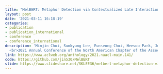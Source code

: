 ```yaml
---
title: "MelBERT: Metaphor Detection via Contextualized Late Interaction using Metaphorical Identification Theories" 
layout: post
date: '2021-03-11 16:18:19'
categories:
- publication
- publication_international
- conference
- conference_international
description: 'Minjin Choi, Sunkyung Lee, Eunseong Choi, Heesoo Park, Junhyuk Lee, Dongwon Lee, Jongwuk Lee 
  <br>2021 Annual Conference of the North American Chapter of the Association for Computational Linguistics (NAACL 2021) <br> Mexico City, Mexico (Virtual Event), June 6–11, 2021'
link: https://www.aclweb.org/anthology/2021.naacl-main.141/
code: https://github.com/jin530/MelBERT
slide: https://www.slideshare.net/SKLEE36/melbert-metaphor-detection-via-contextualized-late-interaction-using-metaphorical-identification-theories-naacl-2021
---
```

